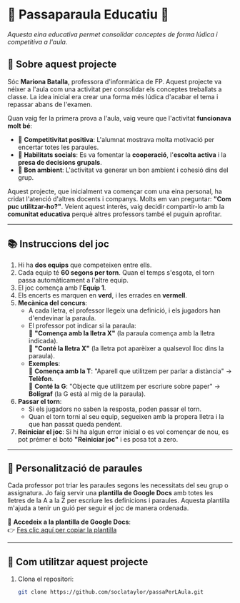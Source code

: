 # 🎉 Passaparaula Educatiu 🎉

_Aquesta eina educativa permet consolidar conceptes de forma lúdica i competitiva a l'aula._

## 📘 **Sobre aquest projecte**
Sóc **Mariona Batalla**, professora d'informàtica de FP. Aquest projecte va néixer a l'aula com una activitat per consolidar els conceptes treballats a classe. La idea inicial era crear una forma més lúdica d'acabar el tema i repassar abans de l'examen.

Quan vaig fer la primera prova a l'aula, vaig veure que l'activitat **funcionava molt bé**:
- 🌟 **Competitivitat positiva**: L'alumnat mostrava molta motivació per encertar totes les paraules.  
- 🤝 **Habilitats socials**: Es va fomentar la **cooperació**, l'**escolta activa** i la **presa de decisions grupals**.  
- 🎉 **Bon ambient**: L'activitat va generar un bon ambient i cohesió dins del grup.  

Aquest projecte, que inicialment va començar com una eina personal, ha cridat l'atenció d'altres docents i companys. Molts em van preguntar: **"Com puc utilitzar-ho?"**. Veient aquest interès, vaig decidir compartir-lo amb la **comunitat educativa** perquè altres professors també el puguin aprofitar.

---

## 📚 **Instruccions del joc**
1. Hi ha **dos equips** que competeixen entre ells.
2. Cada equip té **60 segons per torn**. Quan el temps s'esgota, el torn passa automàticament a l'altre equip.
3. El joc comença amb l'**Equip 1**.
4. Els encerts es marquen en **verd**, i les errades en **vermell**.
5. **Mecànica del concurs**:
   - A cada lletra, el professor llegeix una definició, i els jugadors han d'endevinar la paraula.
   - El professor pot indicar si la paraula:  
     🔹 **"Comença amb la lletra X"** (la paraula comença amb la lletra indicada).  
     🔹 **"Conté la lletra X"** (la lletra pot aparèixer a qualsevol lloc dins la paraula).  
   - **Exemples**:  
     🔹 **Comença amb la T**: "Aparell que utilitzem per parlar a distància" → **Telèfon**.  
     🔹 **Conté la G**: "Objecte que utilitzem per escriure sobre paper" → **Bolígraf** (la G està al mig de la paraula).  
6. **Passar el torn**:  
   - Si els jugadors no saben la resposta, poden passar el torn.  
   - Quan el torn torni al seu equip, segueixen amb la propera lletra i la que han passat queda pendent.
7. **Reiniciar el joc**: Si hi ha algun error inicial o es vol començar de nou, es pot prémer el botó **"Reiniciar joc"** i es posa tot a zero.

---

## 🧩 **Personalització de paraules**
Cada professor pot triar les paraules segons les necessitats del seu grup o assignatura. Jo faig servir una **plantilla de Google Docs** amb totes les lletres de la A a la Z per escriure les definicions i paraules. Aquesta plantilla m'ajuda a tenir un guió per seguir el joc de manera ordenada.

📄 **Accedeix a la plantilla de Google Docs**:  
👉 [Fes clic aquí per copiar la plantilla](https://docs.google.com/document/d/1Wli4OaGgubrqptrRlmRdR06rUSJ98mmHwt9Qhc7ttW8/edit?usp=sharing)

---

## 🚀 **Com utilitzar aquest projecte**
1. Clona el repositori:  
   ```bash
   git clone https://github.com/soclataylor/passaPerLAula.git
